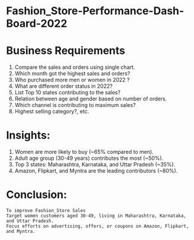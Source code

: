 # Fashion_Store-Performance-Dash-Board-2022

# **Business Requirements**

1) Compare the sales and orders using single chart.
2) Which month got the highest sales and orders?
3) Who purchased more men or women in 2022 ?
4) What are different order status in 2022?
5) List Top 10 states contributing to the sales?
6) Relation between age and gender based on number of orders.
7) Which channel is contributing to maximum sales?
8) Highest selling category?, etc.

# **Insights:**
1) Women are more likely to buy (~65% compared to men).
2) Adult age group (30-49 years) contributes the most (~50%).
3) Top 3 states: Maharashtra, Karnataka, and Uttar Pradesh (~35%).
4) Amazon, Flipkart, and Myntra are the leading contributors (~80%).

# **Conclusion:**
    To improve Fashion_Store Sales
    Target women customers aged 30-49, living in Maharashtra, Karnataka, and Uttar Pradesh.
    Focus efforts on advertising, offers, or coupons on Amazon, Flipkart, and Myntra.
